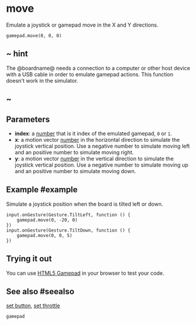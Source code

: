# move

Emulate a joystick or gamepad move in the X and Y directions.

```sig
gamepad.move(0, 0, 0)
```

## ~ hint

The @boardname@ needs a connection to a computer or other host device with a USB cable in order to emulate gamepad actions. This function doesn't work in the simulator.

## ~

## Parameters

* **index**: a [number](/types/number) that is it index of the emulated gamepad, `0` or `1`.
* **x**: a motion vector [number](/types/number) in the horizontal direction to simulate the joystick vertical position. Use a negative number to simulate moving left and an positive number to simulate moving right.
* **y**: a motion vector [number](/types/number) in the vertical direction to simulate the joystick vertical position. Use a negative number to simulate moving up and an positive number to simulate moving down.

## Example #example

Simulate a joystick position when the board is tilted left or down.

```blocks
input.onGesture(Gesture.TiltLeft, function () {
    gamepad.move(0, -20, 0)
})
input.onGesture(Gesture.TiltDown, function () {
    gamepad.move(0, 0, 5)
})
```

## Trying it out

You can use [HTML5 Gamepad](http://html5gamepad.com/) in your browser to test your code.

## See also #seealso

[set button](/reference/gamepad/set-button),
[set throttle](/reference/gamepad/set-throttle)

```package
gamepad
```